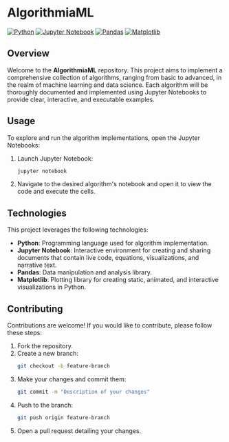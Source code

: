 # AlgorithmiaML

[![Python](https://img.shields.io/badge/Python-3.8%2B-blue.svg)](https://www.python.org/)
[![Jupyter Notebook](https://img.shields.io/badge/Jupyter-Notebook-orange.svg)](https://jupyter.org/)
[![Pandas](https://img.shields.io/badge/Pandas-1.0%2B-yellow.svg)](https://pandas.pydata.org/)
[![Matplotlib](https://img.shields.io/badge/Matplotlib-3.1.1%2B-red.svg)](https://matplotlib.org/)

## Overview

Welcome to the **AlgorithmiaML** repository. This project aims to implement a comprehensive collection of algorithms, ranging from basic to advanced, in the realm of machine learning and data science. Each algorithm will be thoroughly documented and implemented using Jupyter Notebooks to provide clear, interactive, and executable examples.

## Usage

To explore and run the algorithm implementations, open the Jupyter Notebooks:

1. Launch Jupyter Notebook:
   ```bash
   jupyter notebook
   ```

2. Navigate to the desired algorithm's notebook and open it to view the code and execute the cells.

## Technologies

This project leverages the following technologies:

- **Python**: Programming language used for algorithm implementation.
- **Jupyter Notebook**: Interactive environment for creating and sharing documents that contain live code, equations, visualizations, and narrative text.
- **Pandas**: Data manipulation and analysis library.
- **Matplotlib**: Plotting library for creating static, animated, and interactive visualizations in Python.

## Contributing

Contributions are welcome! If you would like to contribute, please follow these steps:

1. Fork the repository.
2. Create a new branch:
   ```bash
   git checkout -b feature-branch
   ```
3. Make your changes and commit them:
   ```bash
   git commit -m "Description of your changes"
   ```
4. Push to the branch:
   ```bash
   git push origin feature-branch
   ```
5. Open a pull request detailing your changes.
